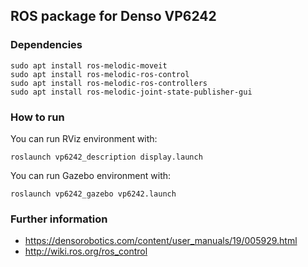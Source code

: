## ROS package for Denso VP6242

### Dependencies
```
sudo apt install ros-melodic-moveit
sudo apt install ros-melodic-ros-control
sudo apt install ros-melodic-ros-controllers
sudo apt install ros-melodic-joint-state-publisher-gui
```

### How to run

You can run RViz environment with:
```
roslaunch vp6242_description display.launch
```

You can run Gazebo environment with:
```
roslaunch vp6242_gazebo vp6242.launch
```

### Further information
- https://densorobotics.com/content/user_manuals/19/005929.html
- http://wiki.ros.org/ros_control

